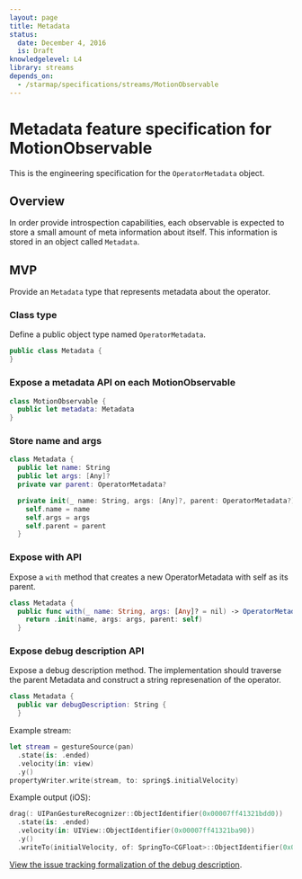 ```yaml
---
layout: page
title: Metadata
status:
  date: December 4, 2016
  is: Draft
knowledgelevel: L4
library: streams
depends_on:
  - /starmap/specifications/streams/MotionObservable
---
```


# Metadata feature specification for MotionObservable

This is the engineering specification for the `OperatorMetadata` object.

## Overview

In order provide introspection capabilities, each observable is expected to store a small amount of
meta information about itself. This information is stored in an object called `Metadata`.

## MVP

Provide an `Metadata` type that represents metadata about the operator.

### Class type

Define a public object type named `OperatorMetadata`.

```swift
public class Metadata {
}
```

### Expose a metadata API on each MotionObservable

```swift
class MotionObservable {
  public let metadata: Metadata
}
```

### Store name and args

```swift
class Metadata {
  public let name: String
  public let args: [Any]?
  private var parent: OperatorMetadata?

  private init(_ name: String, args: [Any]?, parent: OperatorMetadata?) {
    self.name = name
    self.args = args
    self.parent = parent
  }
```

### Expose with API

Expose a `with` method that creates a new OperatorMetadata with self as its parent.

```swift
class Metadata {
  public func with(_ name: String, args: [Any]? = nil) -> OperatorMetadata {
    return .init(name, args: args, parent: self)
  }
```

### Expose debug description API

Expose a debug description method. The implementation should traverse the parent Metadata and
construct a string represenation of the operator.

```swift
class Metadata {
  public var debugDescription: String {
  }
```

Example stream:

```swift
let stream = gestureSource(pan)
  .state(is: .ended)
  .velocity(in: view)
  .y()
propertyWriter.write(stream, to: spring$.initialVelocity)
```

Example output (iOS):

```swift
drag(: UIPanGestureRecognizer::ObjectIdentifier(0x00007ff41321bdd0))
  .state(is: .ended)
  .velocity(in: UIView::ObjectIdentifier(0x00007ff41321ba90))
  .y()
  .writeTo(initialVelocity, of: SpringTo<CGFloat>::ObjectIdentifier(0x0000600000666800))
```

[View the issue tracking formalization of the debug description](https://github.com/material-motion/starmap/issues/90).
